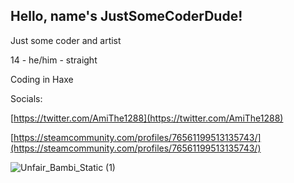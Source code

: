 ## Hello, name's JustSomeCoderDude!

Just some coder and artist

14 - he/him - straight

Coding in Haxe

Socials:

[https://twitter.com/AmiThe1288](https://twitter.com/AmiThe1288)

[https://steamcommunity.com/profiles/76561199513135743/](https://steamcommunity.com/profiles/76561199513135743/)


![Unfair_Bambi_Static (1)](https://github.com/JustSomeCoderDude01/DavidDXOfficial/assets/117064691/e36f1bdb-5b80-4afd-bfa7-95492a1a7813)
